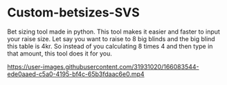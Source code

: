 # Custom-betsizes-SVS

Bet sizing tool made in python. 
This tool makes it easier and faster to input your raise size. Let say you want to raise to 8 big blinds and the big blind this table is 4kr. So instead of you calculating 8 times 4 and then type in that amount, this tool does it for you.

https://user-images.githubusercontent.com/31931020/166083544-ede0aaed-c5a0-4195-bf4c-65b3fdaac6e0.mp4

